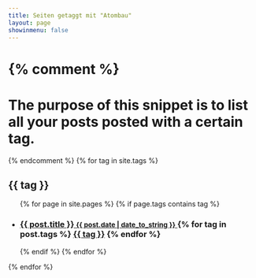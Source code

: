 ```yaml
---
title: Seiten getaggt mit "Atombau"
layout: page
showinmenu: false
---
```


{% comment %}
=======================
The purpose of this snippet is to list all your posts posted with a certain tag.
=======================
{% endcomment %}
{% for tag in site.tags %}
	<h2 id="{{ tag | slugify }}">{{ tag }}</h2>
	<ul>
	 {% for page in site.pages %}
		 {% if page.tags contains tag %}
		 <li>
		 <h3>
		 <a href="{{ post.url }}">
		 {{ post.title }}
		 <small>{{ post.date | date_to_string }}</small>
		 </a>
		 {% for tag in post.tags %}
			 <a class="tag" href="/blog/tag/#{{ tag | slugify }}">{{ tag }}</a>
		 {% endfor %}
		 </h3>
		 </li>
		 {% endif %}
	 {% endfor %}
	</ul>
{% endfor %}
